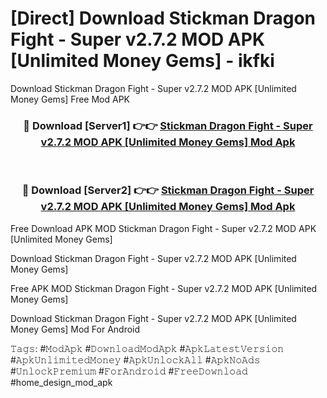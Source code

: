 # [Direct] Download Stickman Dragon Fight - Super v2.7.2 MOD APK [Unlimited Money Gems] - ikfki
Download Stickman Dragon Fight - Super v2.7.2 MOD APK [Unlimited Money Gems] Free Mod APK

<div align="center">
<h3>🔴 Download [Server1] 👉👉 <a href="https://apk-comot.site?title=Stickman_Dragon_Fight_-_Super_v2.7.2_MOD_APK_[Unlimited_Money_Gems]">Stickman Dragon Fight - Super v2.7.2 MOD APK [Unlimited Money Gems] Mod Apk</a></h3><br>

<h3>🔴 Download [Server2] 👉👉 <a href="https://apk-comot.site?title=Stickman_Dragon_Fight_-_Super_v2.7.2_MOD_APK_[Unlimited_Money_Gems]">Stickman Dragon Fight - Super v2.7.2 MOD APK [Unlimited Money Gems] Mod Apk</a></h3>
</div>


Free Download APK MOD Stickman Dragon Fight - Super v2.7.2 MOD APK [Unlimited Money Gems]

Download Stickman Dragon Fight - Super v2.7.2 MOD APK [Unlimited Money Gems] 

Free APK MOD Stickman Dragon Fight - Super v2.7.2 MOD APK [Unlimited Money Gems] 

Download Stickman Dragon Fight - Super v2.7.2 MOD APK [Unlimited Money Gems] Mod For Android

𝚃𝚊𝚐𝚜: #𝙼𝚘𝚍𝙰𝚙𝚔 #𝙳𝚘𝚠𝚗𝚕𝚘𝚊𝚍𝙼𝚘𝚍𝙰𝚙𝚔 #𝙰𝚙𝚔𝙻𝚊𝚝𝚎𝚜𝚝𝚅𝚎𝚛𝚜𝚒𝚘𝚗 #𝙰𝚙𝚔𝚄𝚗𝚕𝚒𝚖𝚒𝚝𝚎𝚍𝙼𝚘𝚗𝚎𝚢 #𝙰𝚙𝚔𝚄𝚗𝚕𝚘𝚌𝚔𝙰𝚕𝚕 #𝙰𝚙𝚔𝙽𝚘𝙰𝚍𝚜 #𝚄𝚗𝚕𝚘𝚌𝚔𝙿𝚛𝚎𝚖𝚒𝚞𝚖 #𝙵𝚘𝚛𝙰𝚗𝚍𝚛𝚘𝚒𝚍 #𝙵𝚛𝚎𝚎𝙳𝚘𝚠𝚗𝚕𝚘𝚊𝚍 #home_design_mod_apk
